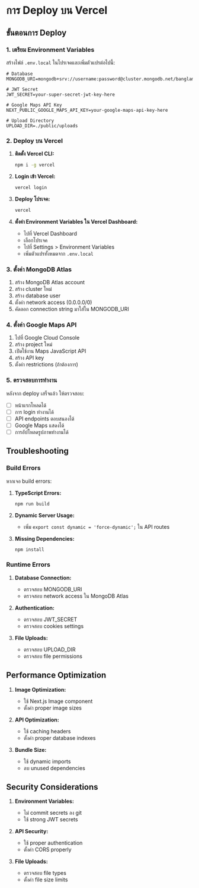# การ Deploy บน Vercel

## ขั้นตอนการ Deploy

### 1. เตรียม Environment Variables

สร้างไฟล์ `.env.local` ในโปรเจคและเพิ่มตัวแปรต่อไปนี้:

```env
# Database
MONGODB_URI=mongodb+srv://username:password@cluster.mongodb.net/banglamphu

# JWT Secret
JWT_SECRET=your-super-secret-jwt-key-here

# Google Maps API Key
NEXT_PUBLIC_GOOGLE_MAPS_API_KEY=your-google-maps-api-key-here

# Upload Directory
UPLOAD_DIR=./public/uploads
```

### 2. Deploy บน Vercel

1. **ติดตั้ง Vercel CLI:**
   ```bash
   npm i -g vercel
   ```

2. **Login เข้า Vercel:**
   ```bash
   vercel login
   ```

3. **Deploy โปรเจค:**
   ```bash
   vercel
   ```

4. **ตั้งค่า Environment Variables ใน Vercel Dashboard:**
   - ไปที่ Vercel Dashboard
   - เลือกโปรเจค
   - ไปที่ Settings > Environment Variables
   - เพิ่มตัวแปรทั้งหมดจาก `.env.local`

### 3. ตั้งค่า MongoDB Atlas

1. สร้าง MongoDB Atlas account
2. สร้าง cluster ใหม่
3. สร้าง database user
4. ตั้งค่า network access (0.0.0.0/0)
5. คัดลอก connection string มาใส่ใน MONGODB_URI

### 4. ตั้งค่า Google Maps API

1. ไปที่ Google Cloud Console
2. สร้าง project ใหม่
3. เปิดใช้งาน Maps JavaScript API
4. สร้าง API key
5. ตั้งค่า restrictions (ถ้าต้องการ)

### 5. ตรวจสอบการทำงาน

หลังจาก deploy เสร็จแล้ว ให้ตรวจสอบ:

- [ ] หน้าแรกโหลดได้
- [ ] การ login ทำงานได้
- [ ] API endpoints ตอบสนองได้
- [ ] Google Maps แสดงได้
- [ ] การอัปโหลดรูปภาพทำงานได้

## Troubleshooting

### Build Errors

หากเจอ build errors:

1. **TypeScript Errors:**
   ```bash
   npm run build
   ```

2. **Dynamic Server Usage:**
   - เพิ่ม `export const dynamic = 'force-dynamic';` ใน API routes

3. **Missing Dependencies:**
   ```bash
   npm install
   ```

### Runtime Errors

1. **Database Connection:**
   - ตรวจสอบ MONGODB_URI
   - ตรวจสอบ network access ใน MongoDB Atlas

2. **Authentication:**
   - ตรวจสอบ JWT_SECRET
   - ตรวจสอบ cookies settings

3. **File Uploads:**
   - ตรวจสอบ UPLOAD_DIR
   - ตรวจสอบ file permissions

## Performance Optimization

1. **Image Optimization:**
   - ใช้ Next.js Image component
   - ตั้งค่า proper image sizes

2. **API Optimization:**
   - ใช้ caching headers
   - ตั้งค่า proper database indexes

3. **Bundle Size:**
   - ใช้ dynamic imports
   - ลบ unused dependencies

## Security Considerations

1. **Environment Variables:**
   - ไม่ commit secrets ลง git
   - ใช้ strong JWT secrets

2. **API Security:**
   - ใช้ proper authentication
   - ตั้งค่า CORS properly

3. **File Uploads:**
   - ตรวจสอบ file types
   - ตั้งค่า file size limits
